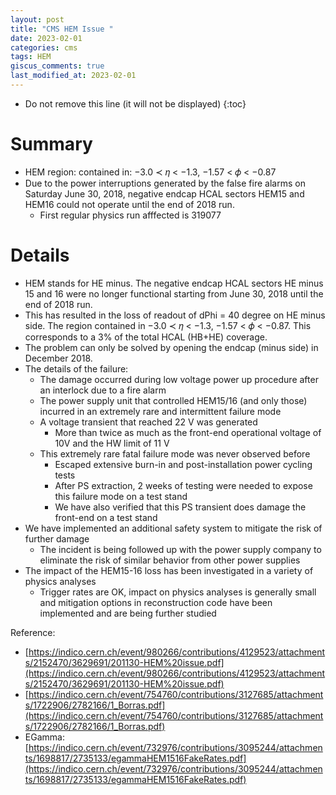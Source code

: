 ```yaml
---
layout: post
title: "CMS HEM Issue "
date: 2023-02-01
categories: cms
tags: HEM
giscus_comments: true
last_modified_at: 2023-02-01
---
```


- Do not remove this line (it will not be displayed)
  {:toc}

# Summary

- HEM region: contained in: −3.0 ≺ 𝜂 < −1.3, −1.57 < 𝜙 < −0.87
- Due to the power interruptions generated by the false fire alarms on Saturday June 30, 2018, negative endcap HCAL sectors HEM15 and HEM16 could not operate until the end of 2018 run.
  - First regular physics run afffected is 319077

# Details

- HEM stands for HE minus. The negative endcap HCAL sectors HE minus 15 and 16 were no longer functional starting from June 30, 2018 until the end of 2018 run.
- This has resulted in the loss of readout of dPhi = 40 degree on HE minus side. The region contained in −3.0 ≺ 𝜂 < −1.3, −1.57 < 𝜙 < −0.87. This corresponds to a 3% of the total HCAL (HB+HE) coverage.
- The problem can only be solved by opening the endcap (minus side) in December 2018.
- The details of the failure:
  - The damage occurred during low voltage power up procedure after an interlock due to a fire alarm
  - The power supply unit that controlled HEM15/16 (and only those) incurred in an extremely rare and
    intermittent failure mode
  - A voltage transient that reached 22 V was generated
    - More than twice as much as the front-end operational voltage of 10V and the HW limit of 11 V
  - This extremely rare fatal failure mode was never observed before
    - Escaped extensive burn-in and post-installation power cycling tests
    - After PS extraction, 2 weeks of testing were needed to expose this failure mode on a test stand
    - We have also verified that this PS transient does damage the front-end on a test stand
- We have implemented an additional safety system to mitigate the risk of further damage
  - The incident is being followed up with the power supply company to eliminate the risk of similar behavior from other power supplies
- The impact of the HEM15-16 loss has been investigated in a variety of physics analyses
  - Trigger rates are OK, impact on physics analyses is generally small and mitigation options in reconstruction code have been implemented and are being further studied

Reference:

- [https://indico.cern.ch/event/980266/contributions/4129523/attachments/2152470/3629691/201130-HEM%20issue.pdf](https://indico.cern.ch/event/980266/contributions/4129523/attachments/2152470/3629691/201130-HEM%20issue.pdf)
- [https://indico.cern.ch/event/754760/contributions/3127685/attachments/1722906/2782166/1_Borras.pdf](https://indico.cern.ch/event/754760/contributions/3127685/attachments/1722906/2782166/1_Borras.pdf)
- EGamma: [https://indico.cern.ch/event/732976/contributions/3095244/attachments/1698817/2735133/egammaHEM1516FakeRates.pdf](https://indico.cern.ch/event/732976/contributions/3095244/attachments/1698817/2735133/egammaHEM1516FakeRates.pdf)
